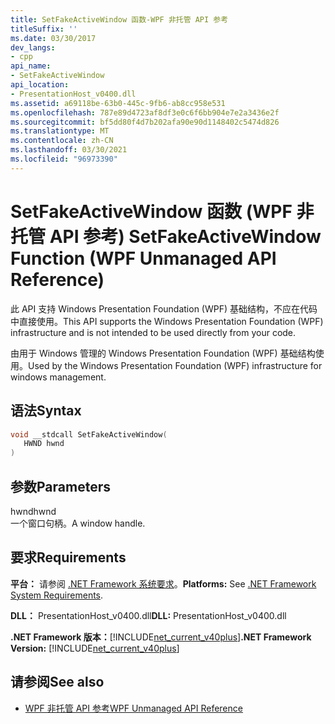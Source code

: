 ```yaml
---
title: SetFakeActiveWindow 函数-WPF 非托管 API 参考
titleSuffix: ''
ms.date: 03/30/2017
dev_langs:
- cpp
api_name:
- SetFakeActiveWindow
api_location:
- PresentationHost_v0400.dll
ms.assetid: a69118be-63b0-445c-9fb6-ab8cc958e531
ms.openlocfilehash: 787e89d4723af8df3e0c6f6bb904e7e2a3436e2f
ms.sourcegitcommit: bf5dd80f4d7b202afa90e90d1148402c5474d826
ms.translationtype: MT
ms.contentlocale: zh-CN
ms.lasthandoff: 03/30/2021
ms.locfileid: "96973390"
---
```

# <a name="setfakeactivewindow-function-wpf-unmanaged-api-reference"></a><span data-ttu-id="67873-102">SetFakeActiveWindow 函数 (WPF 非托管 API 参考) </span><span class="sxs-lookup"><span data-stu-id="67873-102">SetFakeActiveWindow Function (WPF Unmanaged API Reference)</span></span>
<span data-ttu-id="67873-103">此 API 支持 Windows Presentation Foundation (WPF) 基础结构，不应在代码中直接使用。</span><span class="sxs-lookup"><span data-stu-id="67873-103">This API supports the Windows Presentation Foundation (WPF) infrastructure and is not intended to be used directly from your code.</span></span>  
  
 <span data-ttu-id="67873-104">由用于 Windows 管理的 Windows Presentation Foundation (WPF) 基础结构使用。</span><span class="sxs-lookup"><span data-stu-id="67873-104">Used by the Windows Presentation Foundation (WPF) infrastructure for windows management.</span></span>  
  
## <a name="syntax"></a><span data-ttu-id="67873-105">语法</span><span class="sxs-lookup"><span data-stu-id="67873-105">Syntax</span></span>  
  
```cpp  
void __stdcall SetFakeActiveWindow(  
   HWND hwnd  
)  
```  
  
## <a name="parameters"></a><span data-ttu-id="67873-106">参数</span><span class="sxs-lookup"><span data-stu-id="67873-106">Parameters</span></span>  
 <span data-ttu-id="67873-107">hwnd</span><span class="sxs-lookup"><span data-stu-id="67873-107">hwnd</span></span>  
 <span data-ttu-id="67873-108">一个窗口句柄。</span><span class="sxs-lookup"><span data-stu-id="67873-108">A window handle.</span></span>  
  
## <a name="requirements"></a><span data-ttu-id="67873-109">要求</span><span class="sxs-lookup"><span data-stu-id="67873-109">Requirements</span></span>  
 <span data-ttu-id="67873-110">**平台：** 请参阅 [.NET Framework 系统要求](/dotnet/framework/get-started/system-requirements)。</span><span class="sxs-lookup"><span data-stu-id="67873-110">**Platforms:** See [.NET Framework System Requirements](/dotnet/framework/get-started/system-requirements).</span></span>  
  
 <span data-ttu-id="67873-111">**DLL：** PresentationHost_v0400.dll</span><span class="sxs-lookup"><span data-stu-id="67873-111">**DLL:** PresentationHost_v0400.dll</span></span>  
  
 <span data-ttu-id="67873-112">**.NET Framework 版本：**[!INCLUDE[net_current_v40plus](../../../includes/net-current-v40plus-md.md)]</span><span class="sxs-lookup"><span data-stu-id="67873-112">**.NET Framework Version:** [!INCLUDE[net_current_v40plus](../../../includes/net-current-v40plus-md.md)]</span></span>  
  
## <a name="see-also"></a><span data-ttu-id="67873-113">请参阅</span><span class="sxs-lookup"><span data-stu-id="67873-113">See also</span></span>

- [<span data-ttu-id="67873-114">WPF 非托管 API 参考</span><span class="sxs-lookup"><span data-stu-id="67873-114">WPF Unmanaged API Reference</span></span>](wpf-unmanaged-api-reference.md)
